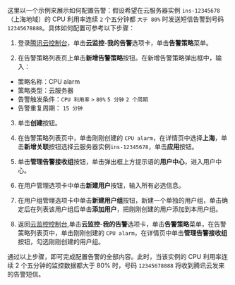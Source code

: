 这里以一个示例来展示如何配置告警：假设希望在云服务器实例 `ins-12345678` （上海地域）的 CPU 利用率连续 `2` 个五分钟都 `大于 80%` 时发送短信告警到号码 `12345678888`。具体如何配置可参考以下步骤：

1) 登录[腾讯云控制台](https://console.cloud.tencent.com/)，单击**云监控**-**我的告警**选项卡，单击**告警策略**菜单。

2) 在告警策略列表页上单击**新增告警策略**按钮。在新增告警策略弹出框中，输入：
- 策略名称：CPU alarm
- 策略类型：云服务器
- 告警触发条件：`CPU 利用率` `>` `80%` `5 分钟` `2 个周期`
- 告警重复周期： `15 分钟`

3) 单击**创建**按钮。

4) 在告警策略列表页中，单击刚刚创建的 `CPU alarm`，在详情页中选择**上海**，单击**新增关联**按钮选择云服务器实例`ins-12345678`，单击**应用**按钮。

5) 单击**管理告警接收组**按钮，单击弹出框上方提示语的**用户中心**，进入用户中心。

6) 在用户管理选项卡中单击**新建用户**按钮，输入所有必选信息。

7) 在用户组管理选项卡中单击**新建用户组**按钮，新建一个单独的用户组，单击确定后在列表该用户组后单击**添加用户**，把刚刚创建的用户添加到本用户组。

8) 返回[云监控控制台](https://console.cloud.tencent.com/monitor/overview),单击**云监控**-**我的告警**选项卡，单击**告警策略**菜单，在告警策略列表页中，单击刚刚创建的 `CPU alarm`，在详情页中单击**管理告警接收组**按钮，勾选刚刚创建的用户组。

通过以上步骤，即可完成配置告警的全部内容。此时，当该实例的 CPU 利用率连续 2 个五分钟的监控数据都大于 80% 时，号码 `12345678888` 将收到腾讯云发来的告警短信。